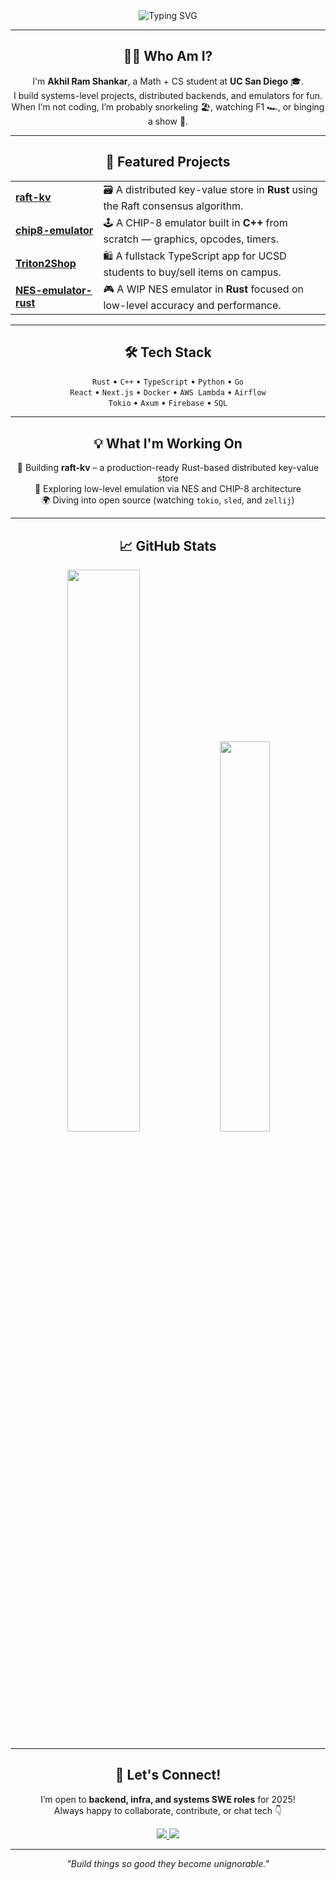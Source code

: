 <div align="center">
  <img src="https://readme-typing-svg.herokuapp.com?font=Jetbrains+Mono&size=35&duration=3000&color=33FF33&center=true&vCenter=true&width=650&lines=Hey...+I'm+Akhil!;Welcome+to+my+GitHub+👋" alt="Typing SVG" />
</div>

---

<div align="center">
  <h2>👨‍💻 Who Am I?</h2>
  <p>
    I'm <strong>Akhil Ram Shankar</strong>, a Math + CS student at <strong>UC San Diego</strong> 🎓.<br>
    I build systems-level projects, distributed backends, and emulators for fun.<br>
    When I’m not coding, I’m probably snorkeling 🏖️, watching F1 🏎️, or binging a show 🍿.
  </p>
</div>

---

<div align="center">
  <h2>🚀 Featured Projects</h2>
</div>

<div align="center">
  <table>
    <tr>
      <td><a href="https://github.com/Akhil-py/raft-kv"><b>raft-kv</b></a></td>
      <td>🗃️ A distributed key-value store in <b>Rust</b> using the Raft consensus algorithm.</td>
    </tr>
    <tr>
      <td><a href="https://github.com/Akhil-py/chip8-emulator"><b>chip8-emulator</b></a></td>
      <td>🕹️ A CHIP-8 emulator built in <b>C++</b> from scratch — graphics, opcodes, timers.</td>
    </tr>
    <tr>
      <td><a href="https://github.com/Akhil-py/Triton2Shop"><b>Triton2Shop</b></a></td>
      <td>🛍️ A fullstack TypeScript app for UCSD students to buy/sell items on campus.</td>
    </tr>
    <tr>
      <td><a href="https://github.com/Akhil-py/NES-emulator-rust"><b>NES-emulator-rust</b></a></td>
      <td>🎮 A WIP NES emulator in <b>Rust</b> focused on low-level accuracy and performance.</td>
    </tr>
  </table>
</div>

---

<div align="center">
  <h2>🛠️ Tech Stack</h2>
  <p>
    <code>Rust</code> • <code>C++</code> • <code>TypeScript</code> • <code>Python</code> • <code>Go</code> <br/>
    <code>React</code> • <code>Next.js</code> • <code>Docker</code> • <code>AWS Lambda</code> • <code>Airflow</code> <br/>
    <code>Tokio</code> • <code>Axum</code> • <code>Firebase</code> • <code>SQL</code>
  </p>
</div>

---

<div align="center">
  <h2>💡 What I'm Working On</h2>
  <p>
    🧠 Building <b>raft-kv</b> – a production-ready Rust-based distributed key-value store <br/>
    🔬 Exploring low-level emulation via NES and CHIP-8 architecture <br/>
    🌍 Diving into open source (watching <code>tokio</code>, <code>sled</code>, and <code>zellij</code>) <br/>
  </p>
</div>

---

<div align="center">
  <h2>📈 GitHub Stats</h2>
</div>

<p align="center">
  <img src="https://github-readme-stats.vercel.app/api?username=Akhil-py&show_icons=true&theme=radical&hide_border=true" width="48%" />
  <img src="https://github-readme-stats.vercel.app/api/top-langs/?username=Akhil-py&layout=compact&theme=radical&hide_border=true" width="40%" />
</p>

---

<div align="center">
  <h2>🤝 Let's Connect!</h2>
  <p>
    I’m open to <strong>backend, infra, and systems SWE roles</strong> for 2025! <br/>
    Always happy to collaborate, contribute, or chat tech 👇
  </p>
  <a href="https://linkedin.com/in/akhil-ramshankar">
    <img src="https://img.shields.io/badge/LinkedIn-0077B5?style=for-the-badge&logo=linkedin&logoColor=white"/>
  </a>
  <a href="mailto:ramshankar.akhil@gmail.com">
    <img src="https://img.shields.io/badge/Gmail-D14836?style=for-the-badge&logo=gmail&logoColor=white"/>
  </a>
</div>

---

<div align="center">
  <em>"Build things so good they become unignorable."</em>
</div>
